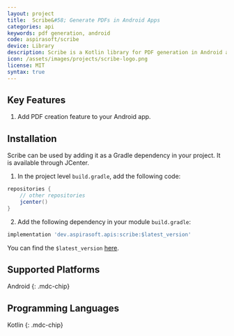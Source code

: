 ```yaml
---
layout: project
title:  Scribe&#58; Generate PDFs in Android Apps
categories: api
keywords: pdf generation, android
code: aspirasoft/scribe
device: Library
description: Scribe is a Kotlin library for PDF generation in Android apps that makes it easy to programatically create PDF documents with complex layouts and custom fonts.
icon: /assets/images/projects/scribe-logo.png
license: MIT
syntax: true
---
```


## Key Features

1.  Add PDF creation feature to your Android app.

## Installation

Scribe can be used by adding it as a Gradle dependency in your project. It is available through JCenter.

1) In the project level `build.gradle`, add the following code:

```groovy
repositories {
    // other repositories
    jcenter()
}
```

2) Add the following dependency in your module `build.gradle`:

```groovy
implementation 'dev.aspirasoft.apis:scribe:$latest_version'
```

You can find the `$latest_version` [here](https://mvnrepository.com/artifact/dev.aspirasoft.apis/scribe).


## Supported Platforms

Android
{: .mdc-chip}

## Programming Languages

Kotlin
{: .mdc-chip}
